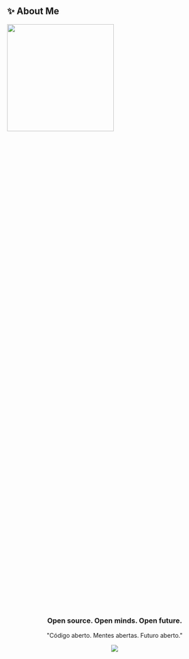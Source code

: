 ## ✨ About Me

<div>
 <img width="250px" align="left" style="padding-right: 300px" src="https://user-images.githubusercontent.com/74038190/229223263-cf2e4b07-2615-4f87-9c38-e37600f8381a.gif">

 <div width="300px">
     
     public class AboutMe(){
        string Name = "Iago Fragnan";
        DateTime Birthday = new DateTime(2006, 10, 23);
        int Age = DateTime.Now.Year - Birthday.Year;   //17
        string[] Skills = {"Developer", "Digital Designer", "Vfx Artist", "3D Animator"};
        string Job = string.Empty;
        
        bool Student = true;
        string Grade = "3nd";
        string School = "ETEC Joaquim Ferreira do Amaral";
        string Course = "Desenvolvimento de Sistemas";
        DateTime Graduating = new DateTime(2024);
        
        string City = "Mineiros do Tietê";
        string State = "São Paulo";
        string Country = "Brazil";
    }

</div>
</div>  

#

  <div align="center">
    <h3>Open source. Open minds. Open future.</h3>
    <p>"Código aberto. Mentes abertas. Futuro aberto."</p>
  </div>
<div align="center">
 <img src='https://wakatime.com/badge/user/018e1f5e-85ee-4d1b-9e0e-ed450cf40324.svg'/>
<!--<img src="https://komarev.com/ghpvc/?username=iagof-dev&&style=flat-square" align="center" />-->
</div>  

